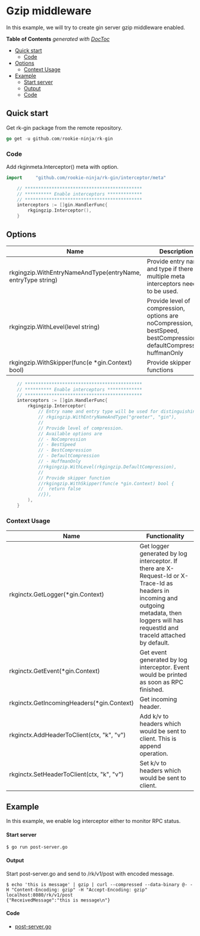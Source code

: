 # Gzip middleware
In this example, we will try to create gin server gzip middleware enabled.

<!-- START doctoc generated TOC please keep comment here to allow auto update -->
<!-- DON'T EDIT THIS SECTION, INSTEAD RE-RUN doctoc TO UPDATE -->
**Table of Contents**  *generated with [DocToc](https://github.com/thlorenz/doctoc)*

- [Quick start](#quick-start)
  - [Code](#code)
- [Options](#options)
  - [Context Usage](#context-usage)
- [Example](#example)
    - [Start server](#start-server)
    - [Output](#output)
    - [Code](#code-1)

<!-- END doctoc generated TOC please keep comment here to allow auto update -->

## Quick start
Get rk-gin package from the remote repository.

```go
go get -u github.com/rookie-ninja/rk-gin
```

### Code
Add rkginmeta.Interceptor() meta with option.

```go
import     "github.com/rookie-ninja/rk-gin/interceptor/meta"
```
```go
    // ********************************************
    // ********** Enable interceptors *************
    // ********************************************
    interceptors := []gin.HandlerFunc{
        rkgingzip.Interceptor(),
    }
```

## Options

| Name | Description | Default Values |
| ---- | ---- | ---- |
| rkgingzip.WithEntryNameAndType(entryName, entryType string) | Provide entry name and type if there are multiple meta interceptors needs to be used. | gin, gin |
| rkgingzip.WithLevel(level string) | Provide level of compression, options are noCompression, bestSpeed, bestCompression, defaultCompression, huffmanOnly | defaultCompression |
| rkgingzip.WithSkipper(func(e *gin.Context) bool) | Provide skipper functions | Always return false. |

```go
    // ********************************************
    // ********** Enable interceptors *************
    // ********************************************
	interceptors := []gin.HandlerFunc{
		rkgingzip.Interceptor(
			// Entry name and entry type will be used for distinguishing interceptors. Recommended.
			// rkgingzip.WithEntryNameAndType("greeter", "gin"),
			//
			// Provide level of compression.
			// Available options are
			// - NoCompression
			// - BestSpeed
			// - BestCompression
			// - DefaultCompression
			// - HuffmanOnly
			//rkgingzip.WithLevel(rkgingzip.DefaultCompression),
			//
			// Provide skipper function
			//rkgingzip.WithSkipper(func(e *gin.Context) bool {
			//	return false
			//}),
		),
	}
```

### Context Usage
| Name | Functionality |
| ------ | ------ |
| rkginctx.GetLogger(*gin.Context) | Get logger generated by log interceptor. If there are X-Request-Id or X-Trace-Id as headers in incoming and outgoing metadata, then loggers will has requestId and traceId attached by default. |
| rkginctx.GetEvent(*gin.Context) | Get event generated by log interceptor. Event would be printed as soon as RPC finished. |
| rkginctx.GetIncomingHeaders(*gin.Context) | Get incoming header. |
| rkginctx.AddHeaderToClient(ctx, "k", "v") | Add k/v to headers which would be sent to client. This is append operation. |
| rkginctx.SetHeaderToClient(ctx, "k", "v") | Set k/v to headers which would be sent to client. |

## Example
In this example, we enable log interceptor either to monitor RPC status.

#### Start server
```shell script
$ go run post-server.go
```

#### Output
Start post-server.go and send to /rk/v1/post with encoded message.

```shell script
$ echo 'this is message' | gzip | curl --compressed --data-binary @- -H "Content-Encoding: gzip" -H "Accept-Encoding: gzip" localhost:8080/rk/v1/post
{"ReceivedMessage":"this is message\n"}
```

#### Code
- [post-server.go](post-server.go)
